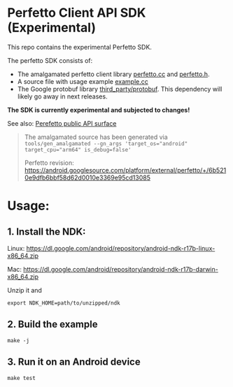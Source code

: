 # Perfetto Client API SDK (Experimental)

This repo contains the experimental Perfetto SDK.

The perfetto SDK consists of:
- The amalgamated perfetto client library [perfetto.cc](perfetto.cc) and 
  [perfetto.h](perfetto.h).
- A source file with usage example [example.cc](example.cc) 
- The Google protobuf library [third_party/protobuf](third_party/protobuf).
  This dependency will likely go away in next releases.


**The SDK is currently experimental and subjected to changes!**

See also:
[Perefetto public API surface](https://android.googlesource.com/platform/external/perfetto/+/refs/heads/master/include/README.md)

>  The amalgamated source has been generated via
>  `tools/gen_amalgamated --gn_args 'target_os="android" target_cpu="arm64" is_debug=false'` 
>
>  Perfetto revision: https://android.googlesource.com/platform/external/perfetto/+/6b5210e9dfb6bbf58d62d0010e3369e95cd13085

# Usage:

## 1. Install the NDK:
Linux:  https://dl.google.com/android/repository/android-ndk-r17b-linux-x86_64.zip

Mac: https://dl.google.com/android/repository/android-ndk-r17b-darwin-x86_64.zip

Unzip it and
```
export NDK_HOME=path/to/unzipped/ndk
```

## 2. Build the example
```
make -j
```

## 3. Run it on an Android device
```
make test
```
